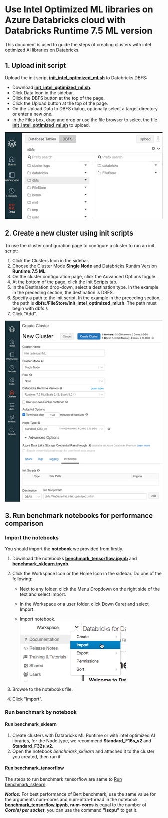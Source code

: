 # Use Intel Optimized ML libraries on Azure Databricks cloud with Databricks Runtime 7.5 ML version
This document is used to guide the steps of creating clusters with intel optimized AI libraries on Databricks.

## 1. Upload init script 

Upload the init script **[init_intel_optimized_ml.sh](./init_intel_optimized_ml.sh)** to Databricks DBFS:
    
- Download **[init_intel_optimized_ml.sh](./init_intel_optimized_ml.sh)**.
- Click Data Icon in the sidebar.
- Click the DBFS button at the top of the page.
- Click the Upload button at the top of the page.
- On the Upload Data to DBFS dialog, optionally select a target directory or enter a new one.
- In the Files box, drag and drop or use the file browser to select the file **[init_intel_optimized_ml.sh](./init_intel_optimized_ml.sh)** to upload. 

![upload_init_script](./imgs/upload_init_script.png)


## 2. Create a new cluster using init scripts
To use the cluster configuration page to configure a cluster to run an init script:



1. Click the  Clusters Icon in the sidebar.
2. Choose the Cluster Mode **Single Node** and Databricks Runtim Version **Runtime:7.5 ML**.
3. On the cluster configuration page, click the Advanced Options toggle.
4. At the bottom of the page, click the Init Scripts tab.
5. In the Destination drop-down, select a destination type. In the example in the preceding section, the destination is DBFS.
6. Specify a path to the init script. In the example in the preceding section, the path is **dbfs:/FileStore/init_intel_optimized_ml.sh**. The path must begin with dbfs:/.
7. Click "Add". 

![create_cluster](./imgs/create_cluster.png)


## 3. Run benchmark notebooks for performance comparison

###  Import the notebooks
You should import the **notebook**  we provided from firstly.

1. Download the notebooks **[benchmark_tensorflow.ipynb](./notebooks/benchmark_tensorflow.ipynb)** and **[benchmark_sklearn.ipynb](./notebooks/benchmark_sklearn.ipynb)**.
2. Click the  Workspace Icon or the  Home Icon in the sidebar. Do one of the following:
   - Next to any folder, click the Menu Dropdown on the right side of the text and select Import.

   - In the Workspace or a user folder, click Down Caret and select Import. 

   - Import notebook.  
 ![IMPORT-NOTEBOOK](./imgs/import-notebook.png)
3. Browse to the notebooks file.

4. Click "Import".


### Run benchmark by notebook
#### Run benchmark_sklearn
 1. Create clusters with Databricks ML Runtime or with intel optimized AI libraries, for the Node type, we recommend **Standard_F16s_v2** and **Standard_F32s_v2**.
 2. Open the notebook *benchmark_sklearn* and attached it to the cluster you created, then run it.
   
#### Run benchmark_tensorflow
  The steps to run benchmark_tensorflow are same to [Run benchmark_sklearn](#run-benchmark_sklearn).   

  ***Notice:*** For best performance of Bert benchmark, use the same value for the arguments num-cores and num-intra-thread in the notebook **[benchmark_tensorflow.ipynb](./notebooks/benchmark_tensorflow.ipynb)**, **num-cores**  is equal to the number of  ***Core(s) per socket***, you can use the command **"lscpu"** to get it.